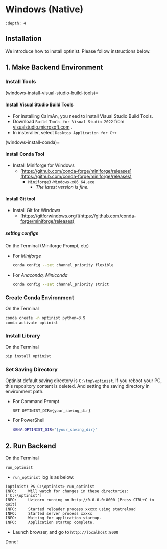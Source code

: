 # Windows (Native)

```{contents}
:depth: 4
```

## Installation

We introduce how to install optinist.
Please follow instructions below.

## 1. Make Backend Environment

### Install Tools

(windows-install-visual-studio-build-tools)=

#### Install Visual Studio Build Tools

- For installing CaImAn, you need to install Visual Studio Build Tools.
- Download `Build Tools for Visual Studio 2022` from [visualstudio.microsoft.com](https://visualstudio.microsoft.com/ja/downloads/) .
- In insteraller, select `Desktop Application for C++`

(windows-install-conda)=

#### Install Conda Tool

- Install Miniforge for Windows
  - [https://github.com/conda-forge/miniforge/releases](https://github.com/conda-forge/miniforge/releases)
    - `Miniforge3-Windows-x86_64.exe`
      - _The latest version is fine._

#### Install Git tool

- Install Git for Windows
  - [https://gitforwindows.org/](https://github.com/conda-forge/miniforge/releases)

##### setting configs

On the Terminal (Miniforge Prompt, etc)

- For _Miniforge_
  ```bash
  conda config --set channel_priority flexible
  ```
- For _Anaconda, Miniconda_
  ```bash
  conda config --set channel_priority strict
  ```

### Create Conda Environment

On the Terminal

```bash
conda create -n optinist python=3.9
conda activate optinist
```

### Install Library

On the Terminal

```bash
pip install optinist
```

### Set Saving Directory

Optinist default saving directory is `C:\tmp\optinist`. If you reboot your PC, this repository content is deleted. And setting the saving directory in environment path.

- For Command Prompt
  ```batch
  SET OPTINIST_DIR={your_saving_dir}
  ```
- For PowerShell
  ```powershell
  $ENV:OPTINIST_DIR="{your_saving_dir}"
  ```

## 2. Run Backend

On the Terminal

```bash
run_optinist
```

- `run_optinist` log is as below:

```batch
(optinist) PS C:\optinist> run_optinist
INFO:     Will watch for changes in these directories: ['C:\\optinist']
INFO:     Uvicorn running on http://0.0.0.0:8000 (Press CTRL+C to quit)
INFO:     Started reloader process xxxxx using statreload
INFO:     Started server process xxxxx
INFO:     Waiting for application startup.
INFO:     Application startup complete.
```

- Launch browser, and go to `http://localhost:8000`

Done!
